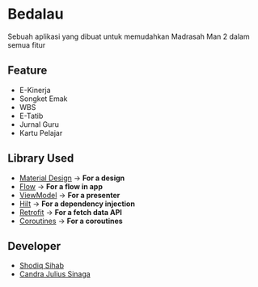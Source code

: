 # Bedalau

Sebuah aplikasi yang dibuat untuk memudahkan Madrasah Man 2 dalam semua fitur

## Feature
- E-Kinerja
- Songket Emak
- WBS
- E-Tatib
- Jurnal Guru
- Kartu Pelajar

## Library Used
- [Material Design](https://material.io/design) -> **For a design**
- [Flow](https://developer.android.com/kotlin/flow) -> **For a flow in app**
- [ViewModel](https://developer.android.com/topic/libraries/architecture/viewmodel) -> **For a presenter**
- [Hilt](https://developer.android.com/training/dependency-injection/hilt-android?hl=id) -> **For a dependency injection**
- [Retrofit](https://square.github.io/retrofit/) -> **For a fetch data API**
- [Coroutines](https://developer.android.com/kotlin/coroutines?hl=id) -> **For a coroutines**

## Developer
- [Shodiq Sihab](https://github.com/sshodiqm)
- [Candra Julius Sinaga](https://github.com/candrajulius)
